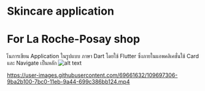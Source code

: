 # Skincare application
# For La Roche-Posay shop

เ็นการเขียน Application ในรูปแบบ ภาษา Dart โดยใช้ Flutter 
ซึ่งภายในแอพคลิเคชั่นใช้ Card และ Navigate เป็นหลัก
![alt text](http://url/to/1.png)


https://user-images.githubusercontent.com/69661632/109697306-9ba2b100-7bc0-11eb-9a44-699c386bb124.mp4

